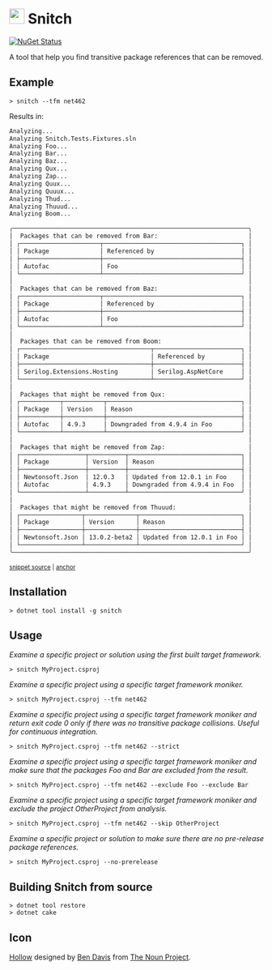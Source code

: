 # <img src="/src/icon.png" height="30px"> Snitch

[![NuGet Status](https://img.shields.io/nuget/v/Snitch.svg)](https://www.nuget.org/packages/Snitch/)

A tool that help you find transitive package references that can be removed.

## Example

```
> snitch --tfm net462
```

Results in:

<!-- snippet: Solution.Default.verified.txt -->
<a id='snippet-Solution.Default.verified.txt'></a>
```txt
Analyzing...
Analyzing Snitch.Tests.Fixtures.sln
Analyzing Foo...
Analyzing Bar...
Analyzing Baz...
Analyzing Qux...
Analyzing Zap...
Analyzing Quux...
Analyzing Quuux...
Analyzing Thud...
Analyzing Thuuud...
Analyzing Boom...

╭─────────────────────────────────────────────────────────────────╮
│  Packages that can be removed from Bar:                         │
│ ┌──────────────────────┬──────────────────────────────────────┐ │
│ │ Package              │ Referenced by                        │ │
│ ├──────────────────────┼──────────────────────────────────────┤ │
│ │ Autofac              │ Foo                                  │ │
│ └──────────────────────┴──────────────────────────────────────┘ │
│                                                                 │
│  Packages that can be removed from Baz:                         │
│ ┌──────────────────────┬──────────────────────────────────────┐ │
│ │ Package              │ Referenced by                        │ │
│ ├──────────────────────┼──────────────────────────────────────┤ │
│ │ Autofac              │ Foo                                  │ │
│ └──────────────────────┴──────────────────────────────────────┘ │
│                                                                 │
│  Packages that can be removed from Boom:                        │
│ ┌────────────────────────────────────┬────────────────────────┐ │
│ │ Package                            │ Referenced by          │ │
│ ├────────────────────────────────────┼────────────────────────┤ │
│ │ Serilog.Extensions.Hosting         │ Serilog.AspNetCore     │ │
│ └────────────────────────────────────┴────────────────────────┘ │
│                                                                 │
│  Packages that might be removed from Qux:                       │
│ ┌───────────┬───────────┬─────────────────────────────────────┐ │
│ │ Package   │ Version   │ Reason                              │ │
│ ├───────────┼───────────┼─────────────────────────────────────┤ │
│ │ Autofac   │ 4.9.3     │ Downgraded from 4.9.4 in Foo        │ │
│ └───────────┴───────────┴─────────────────────────────────────┘ │
│                                                                 │
│  Packages that might be removed from Zap:                       │
│ ┌──────────────────┬──────────┬───────────────────────────────┐ │
│ │ Package          │ Version  │ Reason                        │ │
│ ├──────────────────┼──────────┼───────────────────────────────┤ │
│ │ Newtonsoft.Json  │ 12.0.3   │ Updated from 12.0.1 in Foo    │ │
│ │ Autofac          │ 4.9.3    │ Downgraded from 4.9.4 in Foo  │ │
│ └──────────────────┴──────────┴───────────────────────────────┘ │
│                                                                 │
│  Packages that might be removed from Thuuud:                    │
│ ┌─────────────────┬──────────────┬────────────────────────────┐ │
│ │ Package         │ Version      │ Reason                     │ │
│ ├─────────────────┼──────────────┼────────────────────────────┤ │
│ │ Newtonsoft.Json │ 13.0.2-beta2 │ Updated from 12.0.1 in Foo │ │
│ └─────────────────┴──────────────┴────────────────────────────┘ │
╰─────────────────────────────────────────────────────────────────╯
```
<sup><a href='/src/Snitch.Tests/Expectations/Solution.Default.verified.txt#L1-L57' title='Snippet source file'>snippet source</a> | <a href='#snippet-Solution.Default.verified.txt' title='Start of snippet'>anchor</a></sup>
<!-- endSnippet -->

## Installation

```
> dotnet tool install -g snitch
```

## Usage

_Examine a specific project or solution using the first built 
target framework._

```
> snitch MyProject.csproj
```

_Examine a specific project using a specific
target framework moniker._

```
> snitch MyProject.csproj --tfm net462
```

_Examine a specific project using a specific target framework moniker
and return exit code 0 only if there was no transitive package collisions.
Useful for continuous integration._

```
> snitch MyProject.csproj --tfm net462 --strict
```

_Examine a specific project using a specific target framework moniker
and make sure that the packages Foo and Bar are excluded from the result._

```
> snitch MyProject.csproj --tfm net462 --exclude Foo --exclude Bar
```

_Examine a specific project using a specific target framework moniker
and exclude the project OtherProject from analysis._

```
> snitch MyProject.csproj --tfm net462 --skip OtherProject
```

_Examine a specific project or solution to make sure there are no pre-release package references._

```
> snitch MyProject.csproj --no-prerelease
```

## Building Snitch from source

```
> dotnet tool restore
> dotnet cake
```

## Icon

[Hollow](https://thenounproject.com/term/stitch/1571973/) designed by [Ben Davis](https://thenounproject.com/smashicons/) from [The Noun Project](https://thenounproject.com).
